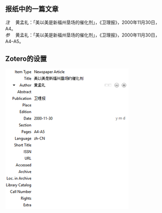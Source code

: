 ## 报纸中的一篇文章
*注* 　黄孟礼：「美以美是新福州垦场的催化剂」，《卫理报》，2000年11月30日，A4。   
*参* 　黄孟礼：「美以美是新福州垦场的催化剂」，《卫理报》，2000年11月30日，A4–A5。

## Zotero的设置
![报纸中的一篇文章](images/NewsPaperArticleChinese.png)
